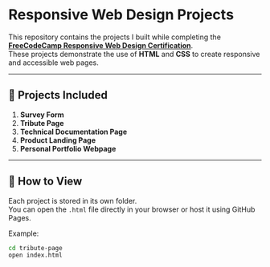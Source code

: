 # Responsive Web Design Projects

This repository contains the projects I built while completing the **[FreeCodeCamp Responsive Web Design Certification](https://www.freecodecamp.org/learn/2022/responsive-web-design/)**.  
These projects demonstrate the use of **HTML** and **CSS** to create responsive and accessible web pages.

---

## 📂 Projects Included
1. **Survey Form**
2. **Tribute Page**
3. **Technical Documentation Page**
4. **Product Landing Page**
5. **Personal Portfolio Webpage**

---

## 🚀 How to View
Each project is stored in its own folder.  
You can open the `.html` file directly in your browser or host it using GitHub Pages.

Example:
```bash
cd tribute-page
open index.html
